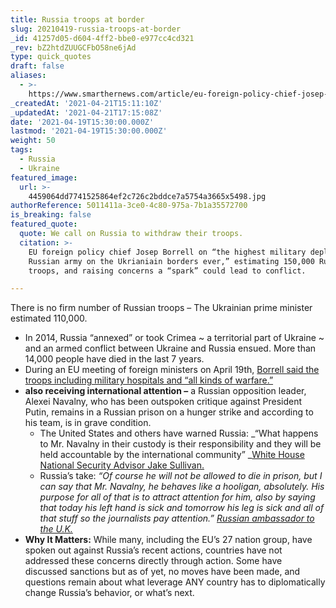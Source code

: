 ```yaml
---
title: Russia troops at border
slug: 20210419-russia-troops-at-border
_id: 41257d05-d604-4ff2-bbe0-e977cc4cd321
_rev: bZ2htdZUUGCFbO58ne6jAd
type: quick_quotes
draft: false
aliases:
  - >-
    https://www.smarthernews.com/article/eu-foreign-policy-chief-josep-borrell-on-the-highest-military-deployment-of-russian-army-on-the-ukrianiain-borders-ever-estimating-150000-russian-troops-and-raising-concerns-a-spark-could-l/
_createdAt: '2021-04-21T15:11:10Z'
_updatedAt: '2021-04-21T17:15:08Z'
date: '2021-04-19T15:30:00.000Z'
lastmod: '2021-04-19T15:30:00.000Z'
weight: 50
tags:
  - Russia
  - Ukraine
featured_image:
  url: >-
    4459064dd7741525864ef2c726c2bddce7a5754a3665x5498.jpg
authorReference: 5011411a-3ce0-4c80-975a-7b1a35572700
is_breaking: false
featured_quote:
  quote: We call on Russia to withdraw their troops.
  citation: >-
    EU foreign policy chief Josep Borrell on “the highest military deployment of
    Russian army on the Ukrianiain borders ever,” estimating 150,000 Russian
    troops, and raising concerns a “spark” could lead to conflict.

---
```

There is no firm number of Russian troops – The Ukrainian prime minister estimated 110,000.

* In 2014, Russia “annexed” or took Crimea ~ a territorial part of Ukraine ~ and an armed conflict between Ukraine and Russia ensued. More than 14,000 people have died in the last 7 years.
* During an EU meeting of foreign ministers on April 19th, [Borrell said the troops including military hospitals and “all kinds of warfare.”](https://apnews.com/article/ukraine-europe-russia-emmanuel-macron-moscow-99c823234a9aab2db67ddfabba98177a)
* ****also receiving international attention** –** a Russian opposition leader, Alexei Navalny, who has been outspoken critique against President Putin, remains in a Russian prison on a hunger strike and according to his team, is in grave condition.
  * The United States and others have warned Russia: _“What happens to Mr. Navalny in their custody is their responsibility and they will be held accountable by the international community” _[White House National Security Advisor Jake Sullivan.](https://www.cnbc.com/2021/04/18/white-house-warns-russia-will-face-consequences-if-alexei-navalny-dies.html)
  * Russia’s take: _“Of course he will not be allowed to die in prison, but I can say that Mr. Navalny, he behaves like a hooligan, absolutely. His purpose for all of that is to attract attention for him, also by saying that today his left hand is sick and tomorrow his leg is sick and all of that stuff so the journalists pay attention.”_ [_Russian ambassador to the U.K._](https://www.cnbc.com/2021/04/18/white-house-warns-russia-will-face-consequences-if-alexei-navalny-dies.html)
* **Why It Matters:** While many, including the EU’s 27 nation group, have spoken out against Russia’s recent actions, countries have not addressed these concerns directly through action. Some have discussed sanctions but as of yet, no moves have been made, and questions remain about what leverage ANY country has to diplomatically change Russia’s behavior, or what’s next.